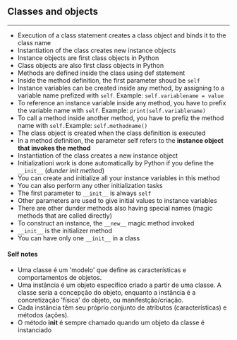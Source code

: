 ## Classes and objects
---
- Execution of a class statement creates a class object and binds it to the class name
- Instantiation of the class creates new instance objects
- Instance objects are first class objects in Python
- Class objects are also first class objects in Python
- Methods are defined inside the class using def statement
- Inside the method definition, the first parameter shoud be `self`
- Instance variables can be created inside any method, by assigning to a variable name prefized with `self`. Example: `self.variablename = value`
- To reference an instance variable inside any method, you have to prefix the variable name with `self`. Example: `print(self.variablename)`
- To call a method inside another method, you have to prefiz the method name with `self.`Example: `self.methodname()`
- The class object is created when the class definition is executed
- In a method definition, the parameter self refers to the <b>instance object that invokes the method</b>
- Instantiation of the class creates a new instance object
- Initializationi work is done automatically by Python if you define the `__init__` (_dunder init method_)
- You can create and initialize all your instance variables in this method
- You can also perform any other initialization tasks
- The first parameter to `__init__` is always `self`
- Other parameters are used to give initial values to instance variables
- There are other dunder methods also having special names (magic methods that are called directly)
- To construct an instance, the `__new__` magic method invoked
- `__init__` is the initializer method
- You can have only one `__init__` in a class

#### Self notes
- Uma classe é um 'modelo' que define as características e comportamentos de objetos.
- Uma instância é um objeto específico criado a partir de uma classe. A classe seria a concepção do objeto, enquanto a instância é a concretização 'física' do objeto, ou manifestção/criação.
- Cada instância têm seu próprio conjunto de atributos (características) e métodos (ações).
- O método __init__ é sempre chamado quando um objeto da classe é instanciado
